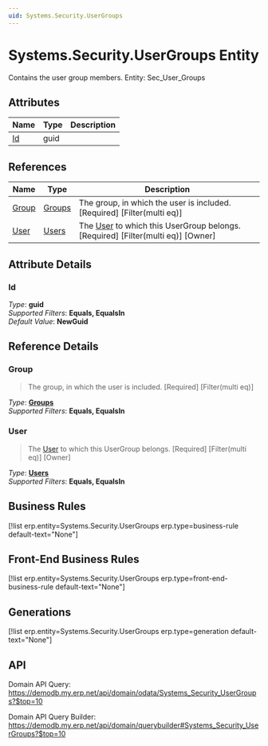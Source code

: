 ```yaml
---
uid: Systems.Security.UserGroups
---
```

# Systems.Security.UserGroups Entity

Contains the user group members. Entity: Sec_User_Groups

## Attributes

| Name | Type | Description |
| ---- | ---- | --- |
| [Id](Systems.Security.UserGroups.md#id) | guid |  

## References

| Name | Type | Description |
| ---- | ---- | --- |
| [Group](Systems.Security.UserGroups.md#group) | [Groups](Systems.Security.Groups.md) | The group, in which the user is included. [Required] [Filter(multi eq)] |
| [User](Systems.Security.UserGroups.md#user) | [Users](Systems.Security.Users.md) | The [User](Systems.Security.UserGroups.md#user) to which this UserGroup belongs. [Required] [Filter(multi eq)] [Owner] |


## Attribute Details

### Id

_Type_: **guid**  
_Supported Filters_: **Equals, EqualsIn**  
_Default Value_: **NewGuid**  


## Reference Details

### Group

> The group, in which the user is included. [Required] [Filter(multi eq)]

_Type_: **[Groups](Systems.Security.Groups.md)**  
_Supported Filters_: **Equals, EqualsIn**  

### User

> The [User](Systems.Security.UserGroups.md#user) to which this UserGroup belongs. [Required] [Filter(multi eq)] [Owner]

_Type_: **[Users](Systems.Security.Users.md)**  
_Supported Filters_: **Equals, EqualsIn**  



## Business Rules

[!list erp.entity=Systems.Security.UserGroups erp.type=business-rule default-text="None"]

## Front-End Business Rules

[!list erp.entity=Systems.Security.UserGroups erp.type=front-end-business-rule default-text="None"]

## Generations

[!list erp.entity=Systems.Security.UserGroups erp.type=generation default-text="None"]

## API

Domain API Query:
<https://demodb.my.erp.net/api/domain/odata/Systems_Security_UserGroups?$top=10>

Domain API Query Builder:
<https://demodb.my.erp.net/api/domain/querybuilder#Systems_Security_UserGroups?$top=10>

